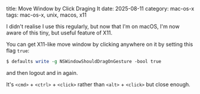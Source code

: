 title: Move Window by Click Draging It
date: 2025-08-11
category: mac-os-x
tags: mac-os-x, unix, macos, x11

I didn't realise I use this regularly, but now that I'm on macOS, I'm now aware of this tiny, but useful feature of X11.

You can get X11-like move window by clicking anywhere on it by setting
this flag `true`:

```perl
$ defaults write -g NSWindowShouldDragOnGesture -bool true
```

and then logout and in again.

It's `<cmd>` + `<ctrl>` + `<click>` rather than `<alt>` + `<click>`
but close enough.

